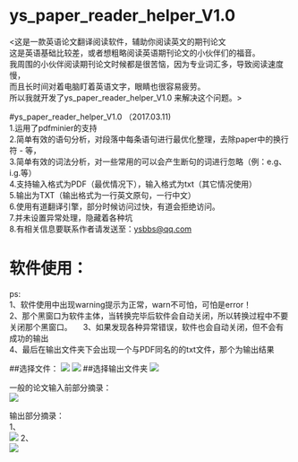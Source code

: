 # ys_paper_reader_helper_V1.0
<这是一款英语论文翻译阅读软件，辅助你阅读英文的期刊论文    
这是英语基础比较差，或者想粗略阅读英语期刊论文的小伙伴们的福音。   
我周围的小伙伴阅读期刊论文时候都是很苦恼，因为专业词汇多，导致阅读速度慢，    
而且长时间对着电脑盯着英语文字，眼睛也很容易疲劳。    
所以我就开发了ys_paper_reader_helper_V1.0 来解决这个问题。>     

#ys_paper_reader_helper_V1.0
（2017.03.11)     
1.运用了pdfminier的支持    
2.简单有效的语句分析，对段落中每条语句进行最优化整理，去除paper中的换行符 - 等，    
3.简单有效的词法分析，对一些常用的可以会产生断句的词进行忽略（例：e.g、i.g.等）            
4.支持输入格式为PDF（最优情况下），输入格式为txt（其它情况使用）        
5.输出为TXT（输出格式为一行英文原句，一行中文）    
6.使用有道翻译引擎，部分时候访问过快，有道会拒绝访问。    
7.并未设置异常处理，隐藏着各种坑    
8.有相关信息要联系作者请发送至：ysbbs@qq.com    

# 软件使用：
ps:    
1、软件使用中出现warning提示为正常，warn不可怕，可怕是error！    
2、那个黑窗口为软件主体，当转换完毕后软件会自动关闭，所以转换过程中不要关闭那个黑窗口。    
3、如果发现各种异常错误，软件也会自动关闭，但不会有成功的输出    
4、最后在输出文件夹下会出现一个与PDF同名的的txt文件，那个为输出结果    

##选择文件：
![](http://ww1.sinaimg.cn/large/005HFdfGgy1fdixwi0a94j30bk03ut8m)
![](http://ww1.sinaimg.cn/large/005HFdfGgy1fdixx9sof8j30hd0c2dgg)
##选择输出文件夹
![](http://ww1.sinaimg.cn/large/005HFdfGgy1fdixxds8bxj30bk03uq2u)

一般的论文输入前部分摘录：    
![](http://ww1.sinaimg.cn/large/005HFdfGgy1fdixy6z5noj30i60h3n0n)

输出部分摘录：    
1、    
![](http://ww1.sinaimg.cn/large/005HFdfGgy1fdixyopi44j31b40f0n23)
2、    
![](http://ww1.sinaimg.cn/large/005HFdfGgy1fdixyd95r6j31ay0fd79e)
